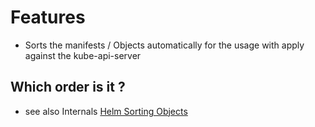 # Features 
 
  * Sorts the manifests / Objects automatically for the usage with apply against the kube-api-server 


## Which order is it ?

  * see also Internals [Helm Sorting Objects](/helm/internals.md)

